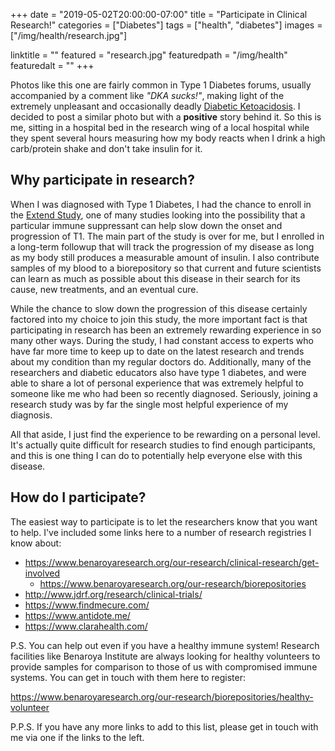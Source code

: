 +++
date = "2019-05-02T20:00:00-07:00"
title = "Participate in Clinical Research!"
categories = ["Diabetes"]
tags = ["health", "diabetes"]
images = ["/img/health/research.jpg"]

linktitle = ""
featured = "research.jpg"
featuredpath = "/img/health"
featuredalt = ""
+++

Photos like this one are fairly common in Type 1 Diabetes forums, usually
accompanied by a comment like _"DKA sucks!"_, making light of the extremely
unpleasant and occasionally deadly [Diabetic
Ketoacidosis](https://www.sugarsurfing.com/single-post/2018/05/06/Diabetic-Ketoacidosis-myths-tips-and-lesser-known-facts).
I decided to post a similar photo but with a **positive** story behind it. So
this is me, sitting in a hospital bed in the research wing of a local hospital
while they spent several hours measuring how my body reacts when I drink a high
carb/protein shake and don't take insulin for it.

## Why participate in research?

When I was diagnosed with Type 1 Diabetes, I had the chance to enroll in the
[Extend Study](http://www.extendstudy.org/), one of many studies looking into
the possibility that a particular immune suppressant can help slow down the
onset and progression of T1. The main part of the study is over for me, but I
enrolled in a long-term followup that will track the progression of my disease
as long as my body still produces a measurable amount of insulin. I also
contribute samples of my blood to a biorepository so that current and future
scientists can learn as much as possible about this disease in their search for
its cause, new treatments, and an eventual cure.

While the chance to slow down the progression of this disease certainly factored
into my choice to join this study, the more important fact is that participating
in research has been an extremely rewarding experience in so many other ways.
During the study, I had constant access to experts who have far more time to
keep up to date on the latest research and trends about my condition than my
regular doctors do. Additionally, many of the researchers and diabetic educators
also have type 1 diabetes, and were able to share a lot of personal experience
that was extremely helpful to someone like me who had been so recently
diagnosed. Seriously, joining a research study was by far the single most
helpful experience of my diagnosis.

All that aside, I just find the experience to be rewarding on a personal level.
It's actually quite difficult for research studies to find enough participants,
and this is one thing I can do to potentially help everyone else with this
disease.

## How do I participate?

The easiest way to participate is to let the researchers know that you want to help.
I've included some links here to a number of research registries I know about:

* https://www.benaroyaresearch.org/our-research/clinical-research/get-involved
  * https://www.benaroyaresearch.org/our-research/biorepositories
* http://www.jdrf.org/research/clinical-trials/
* https://www.findmecure.com/
* https://www.antidote.me/
* https://www.clarahealth.com/

P.S. You can help out even if you have a healthy immune system!  Research
facilities like Benaroya Institute are always looking for healthy volunteers to
provide samples for comparison to those of us with compromised immune systems.
You can get in touch with them here to register:

https://www.benaroyaresearch.org/our-research/biorepositories/healthy-volunteer

P.P.S. If you have any more links to add to this list, please get in touch with
me via one if the links to the left.
